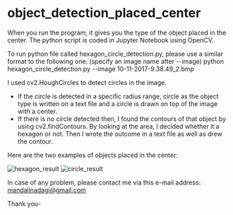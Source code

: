 # object_detection_placed_center

When you run the program, it gives you the type of the object placed in the center. The python script is coded in Jupyter Notebook using OpenCV.

To run python file called hexagon_circle_detection.py, please use a similar format to the following one: (specify an image name after --image)
python hexagon_circle_detection.py --image 10-11-2017-9.38.49_2.bmp

I used cv2.HoughCircles to detect circles in the image.
- If the circle is detected in a specific radius range, circle as the object type is written on a text file and a circle is drawn on top of the image with a center.
- If there is no circle detected then, I found the contours of that object by using cv2.findContours. 
By looking at the area, I decided whether it a hexagon or not. Then I wrote the outcome in a text file as well as drew the contour.

Here are the two examples of objects placed in the center:

![hexagon_result](https://github.com/mandalinadagi/object_detection_nut_analysis/blob/master/hexagon_example.png)
![circle_result](https://github.com/mandalinadagi/object_detection_nut_analysis/blob/master/circle_example.png)

In case of any problem, please contact me via this e-mail address: mandalinadagi@gmail.com

Thank you- 

